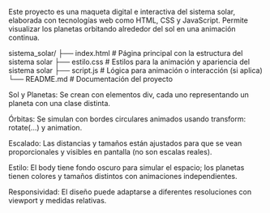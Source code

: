 Este proyecto es una maqueta digital e interactiva del sistema solar, elaborada con tecnologías web como HTML, CSS y JavaScript. Permite visualizar los planetas orbitando alrededor del sol en una animación continua.

sistema_solar/
├── index.html          # Página principal con la estructura del sistema solar
├── estilo.css          # Estilos para la animación y apariencia del sistema solar
├── script.js           # Lógica para animación o interacción (si aplica)
└── README.md           # Documentación del proyecto


Sol y Planetas: Se crean con elementos div, cada uno representando un planeta con una clase distinta.

Órbitas: Se simulan con bordes circulares animados usando transform: rotate(...) y animation.

Escalado: Las distancias y tamaños están ajustados para que se vean proporcionales y visibles en pantalla (no son escalas reales).

Estilo: El body tiene fondo oscuro para simular el espacio; los planetas tienen colores y tamaños distintos con animaciones independientes.

Responsividad: El diseño puede adaptarse a diferentes resoluciones con viewport y medidas relativas.
